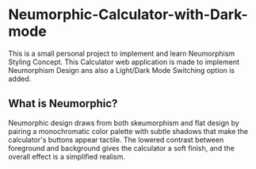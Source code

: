 # Neumorphic-Calculator-with-Dark-mode

This is a small personal project to implement and learn Neumorphism Styling Concept. This Calculator web application is made to implement Neumorphism Design ans also a Light/Dark Mode Switching option is added.

## What is Neumorphic?
Neumorphic design draws from both skeumorphism and flat design by pairing a monochromatic color palette with subtle shadows that make the calculator's buttons appear tactile. The lowered contrast between foreground and background gives the calculator a soft finish, and the overall effect is a simplified realism.
